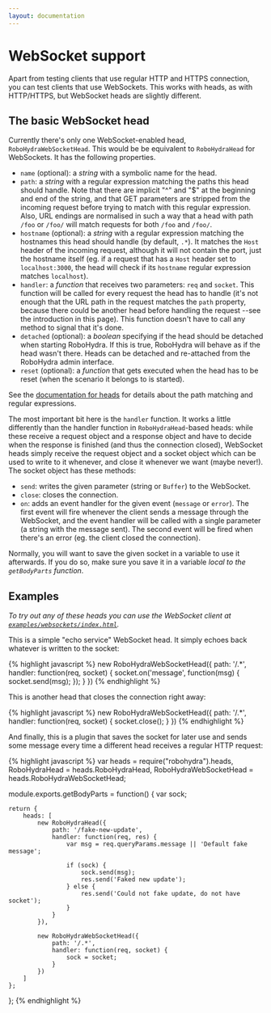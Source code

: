 ```yaml
---
layout: documentation
---
```

WebSocket support
=================

Apart from testing clients that use regular HTTP and HTTPS connection,
you can test clients that use WebSockets. This works with heads, as
with HTTP/HTTPS, but WebSocket heads are slightly different.


The basic WebSocket head
------------------------

Currently there's only one WebSocket-enabled head,
`RoboHydraWebSocketHead`. This would be be equivalent to
`RoboHydraHead` for WebSockets. It has the following properties.

* `name` (optional): a *string* with a symbolic name for the head.
* `path`: a *string* with a regular expression matching the paths this
  head should handle. Note that there are implicit "^" and "$" at the
  beginning and end of the string, and that GET parameters are
  stripped from the incoming request before trying to match with this
  regular expression. Also, URL endings are normalised in such a way
  that a head with path `/foo` or `/foo/` will match requests for both
  `/foo` and `/foo/`.
* `hostname` (optional): a *string* with a regular expression matching
  the hostnames this head should handle (by default, `.*`). It matches
  the `Host` header of the incoming request, although it will not
  contain the port, just the hostname itself (eg. if a request that
  has a `Host` header set to `localhost:3000`, the head will check if
  its `hostname` regular expression matches `localhost`).
* `handler`: a *function* that receives two parameters: `req`
  and `socket`. This function will be called for every request the head
  has to handle (it's not enough that the URL path in the request
  matches the `path` property, because there could be another head
  before handling the request --see the introduction in this
  page). This function doesn't have to call any method to signal that
  it's done.
* `detached` (optional): a *boolean* specifying if the head should be
  detached when starting RoboHydra. If this is true, RoboHydra will
  behave as if the head wasn't there. Heads can be detached and
  re-attached from the RoboHydra admin interface.
* `reset` (optional): a *function* that gets executed when the head
  has to be reset (when the scenario it belongs to is started).

See the [documentation for heads](../heads) for details about the path
matching and regular expressions.

The most important bit here is the `handler` function. It works a
little differently than the handler function in `RoboHydraHead`-based
heads: while these receive a request object and a response object and
have to decide when the response is finished (and thus the connection
closed), WebSocket heads simply receive the request object and a
socket object which can be used to write to it whenever, and close it
whenever we want (maybe never!). The socket object has these methods:

* `send`: writes the given parameter (string or `Buffer`) to the
  WebSocket.
* `close`: closes the connection.
* `on`: adds an event handler for the given event (`message` or
  `error`). The first event will fire whenever the client sends a
  message through the WebSocket, and the event handler will be called
  with a single parameter (a string with the message sent). The second
  event will be fired when there's an error (eg. the client closed the
  connection).

Normally, you will want to save the given socket in a variable to use
it afterwards. If you do so, make sure you save it in a variable
_local to the `getBodyParts` function_.


Examples
--------

_To try out any of these heads you can use the WebSocket client at [`examples/websockets/index.html`](https://github.com/robohydra/robohydra/blob/master/examples/websockets/index.html)._

This is a simple "echo service" WebSocket head. It simply echoes back
whatever is written to the socket:

{% highlight javascript %}
new RoboHydraWebSocketHead({
    path: '/.*',
    handler: function(req, socket) {
        socket.on('message', function(msg) {
            socket.send(msg);
        });
    }
})
{% endhighlight %}

This is another head that closes the connection right away:

{% highlight javascript %}
new RoboHydraWebSocketHead({
    path: '/.*',
    handler: function(req, socket) {
        socket.close();
    }
})
{% endhighlight %}

And finally, this is a plugin that saves the socket for later use and
sends some message every time a different head receives a regular
HTTP request:

{% highlight javascript %}
var heads                  = require("robohydra").heads,
    RoboHydraHead          = heads.RoboHydraHead,
    RoboHydraWebSocketHead = heads.RoboHydraWebSocketHead;

module.exports.getBodyParts = function() {
    var sock;

    return {
        heads: [
            new RoboHydraHead({
                path: '/fake-new-update',
                handler: function(req, res) {
                    var msg = req.queryParams.message || 'Default fake message';

                    if (sock) {
                        sock.send(msg);
                        res.send('Faked new update');
                    } else {
                        res.send('Could not fake update, do not have socket');
                    }
                }
            }),

            new RoboHydraWebSocketHead({
                path: '/.*',
                handler: function(req, socket) {
                    sock = socket;
                }
            })
        ]
    };
};
{% endhighlight %}
